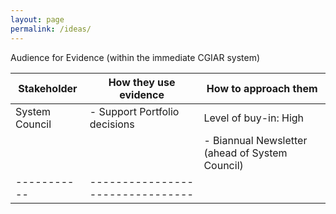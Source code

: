 ```yaml
---
layout: page
permalink: /ideas/
---
```




Audience for Evidence (within the immediate CGIAR system)

| Stakeholder | How they use evidence  | How to approach them | 
| -- | -- | -- |
| System Council | - Support Portfolio decisions  | Level of buy-in: High |
|                |                                | -	Biannual Newsletter (ahead of System Council)  |
|-----------     |--------------------------------| |-----------|



